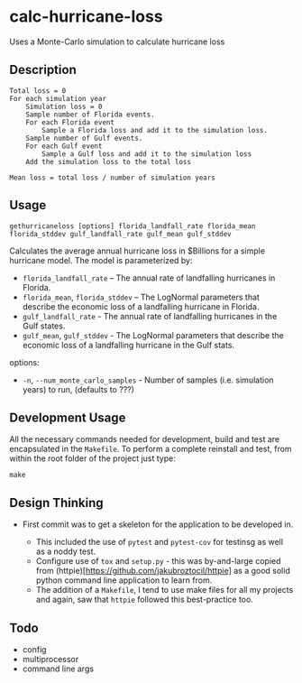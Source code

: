 # calc-hurricane-loss
Uses a Monte-Carlo simulation to calculate hurricane loss

## Description

```{text}
Total loss = 0
For each simulation year
    Simulation loss = 0
    Sample number of Florida events.
    For each Florida event
        Sample a Florida loss and add it to the simulation loss.
    Sample number of Gulf events.
    For each Gulf event
        Sample a Gulf loss and add it to the simulation loss
    Add the simulation loss to the total loss

Mean loss = total loss / number of simulation years
```

## Usage

```{bash}
gethurricaneloss [options] florida_landfall_rate florida_mean florida_stddev gulf_landfall_rate gulf_mean gulf_stddev 
```

Calculates the average annual hurricane loss in $Billions for a simple hurricane model.
The model is parameterized by:

- `florida_landfall_rate` – The annual rate of landfalling hurricanes in Florida.
- `florida_mean`, `florida_stddev` – The LogNormal parameters that describe the economic loss of a landfalling hurricane in Florida.
- `gulf_landfall_rate` - The annual rate of landfalling hurricanes in the Gulf states.
- `gulf_mean`, `gulf_stddev` - The LogNormal parameters that describe the economic loss of a landfalling hurricane in the Gulf stats.

options:

- `-n`, `--num_monte_carlo_samples` - Number of samples (i.e. simulation years) to run, (defaults to ???)

## Development Usage

All the necessary commands needed for development, build and test are encapsulated in the `Makefile`.
To perform a complete reinstall and test, from within the root folder of the project just type:

```{bash}
make
```

## Design Thinking

- First commit was to get a skeleton for the application to be developed in.

  - This included the use of `pytest` and `pytest-cov` for testinsg as well as a noddy test.
  - Configure use of `tox` and `setup.py` - this was by-and-large copied from (httpie)[https://github.com/jakubroztocil/httpie] as a good solid python command line application to learn from.
  - The addition of a `Makefile`, I tend to use make files for all my projects and again, saw that `httpie` followed this best-practice too.

## Todo

- config
- multiprocessor
- command line args